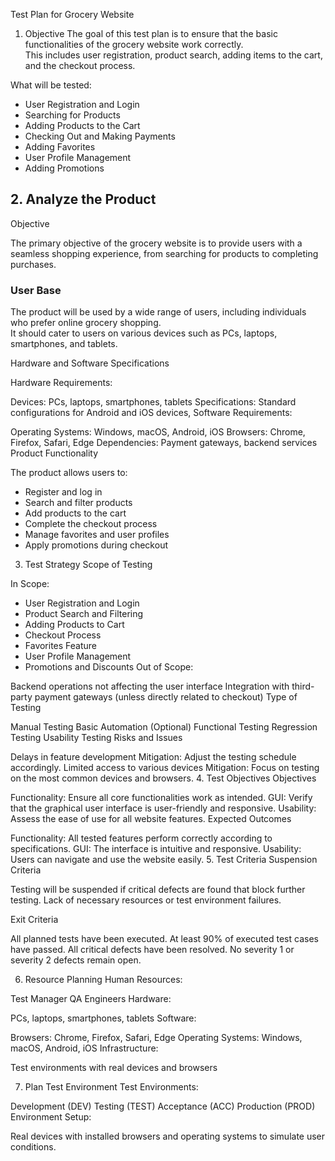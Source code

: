 Test Plan for Grocery Website
1. Objective
The goal of this test plan is to ensure that the basic functionalities of the grocery website work correctly.<br>
This includes user registration, product search, adding items to the cart, and the checkout process.

What will be tested:

- User Registration and Login
- Searching for Products
- Adding Products to the Cart
- Checking Out and Making Payments
- Adding Favorites
- User Profile Management
- Adding Promotions
  
<h2>2. Analyze the Product</h2>
Objective

The primary objective of the grocery website is to provide users with a seamless shopping experience, from searching for products to completing purchases.<br>

<h3>User Base</h3>
The product will be used by a wide range of users, including individuals who prefer online grocery shopping.<br>
It should cater to users on various devices such as PCs, laptops, smartphones, and tablets.

Hardware and Software Specifications

Hardware Requirements:

Devices: PCs, laptops, smartphones, tablets
Specifications: Standard configurations for Android and iOS devices,
Software Requirements:

Operating Systems: Windows, macOS, Android, iOS
Browsers: Chrome, Firefox, Safari, Edge
Dependencies: Payment gateways, backend services
Product Functionality

The product allows users to:

- Register and log in
- Search and filter products
- Add products to the cart
- Complete the checkout process
- Manage favorites and user profiles
- Apply promotions during checkout
  
3. Test Strategy
Scope of Testing

In Scope:

- User Registration and Login
- Product Search and Filtering
- Adding Products to Cart
- Checkout Process
- Favorites Feature
- User Profile Management
- Promotions and Discounts
Out of Scope:

Backend operations not affecting the user interface
Integration with third-party payment gateways (unless directly related to checkout)
Type of Testing

Manual Testing
Basic Automation (Optional)
Functional Testing
Regression Testing
Usability Testing
Risks and Issues

Delays in feature development
Mitigation: Adjust the testing schedule accordingly.
Limited access to various devices
Mitigation: Focus on testing on the most common devices and browsers.
4. Test Objectives
Objectives

Functionality: Ensure all core functionalities work as intended.
GUI: Verify that the graphical user interface is user-friendly and responsive.
Usability: Assess the ease of use for all website features.
Expected Outcomes

Functionality: All tested features perform correctly according to specifications.
GUI: The interface is intuitive and responsive.
Usability: Users can navigate and use the website easily.
5. Test Criteria
Suspension Criteria

Testing will be suspended if critical defects are found that block further testing.
Lack of necessary resources or test environment failures.

Exit Criteria

All planned tests have been executed.
At least 90% of executed test cases have passed.
All critical defects have been resolved.
No severity 1 or severity 2 defects remain open.

6. Resource Planning
Human Resources:

Test Manager
QA Engineers
Hardware:

PCs, laptops, smartphones, tablets
Software:

Browsers: Chrome, Firefox, Safari, Edge
Operating Systems: Windows, macOS, Android, iOS
Infrastructure:

Test environments with real devices and browsers

7. Plan Test Environment
Test Environments:

Development (DEV)
Testing (TEST)
Acceptance (ACC)
Production (PROD)
Environment Setup:

Real devices with installed browsers and operating systems to simulate user conditions.
